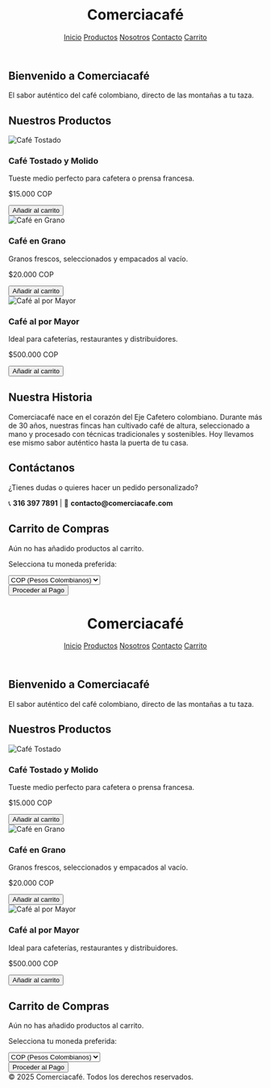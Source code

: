 <!DOCTYPE html>
<html lang="es">
<head>
  <meta charset="UTF-8" />
  <meta name="viewport" content="width=device-width, initial-scale=1.0"/>
  <title>Comerciacafé</title>
  <script src="https://cdn.tailwindcss.com"></script>
</head>
<body class="bg-gray-50 text-gray-800 font-sans">

  <!-- Contenido va aquí -->

</body>
</html>
  <!-- Barra de Navegación -->
  <header class="bg-[#5C4033] p-4 text-white flex justify-between items-center shadow-md">
    <h1 class="text-2xl font-bold">Comerciacafé</h1>
    <nav class="space-x-4">
      <a href="#inicio" class="hover:underline">Inicio</a>
      <a href="#productos" class="hover:underline">Productos</a>
      <a href="#nosotros" class="hover:underline">Nosotros</a>
      <a href="#contacto" class="hover:underline">Contacto</a>
      <a href="#carrito" class="hover:underline">Carrito</a>
    </nav>
  </header>
  <!-- Sección de Inicio -->
  <section id="inicio" class="bg-cover bg-center h-[60vh] flex items-center justify-center text-center text-white" style="background-image: url('https://images.unsplash.com/photo-1509042239860-f550ce710b93?ixlib=rb-4.0.3&auto=format&fit=crop&w=1470&q=80');">
    <div class="bg-black bg-opacity-50 p-6 rounded-lg">
      <h2 class="text-4xl font-bold mb-4">Bienvenido a Comerciacafé</h2>
      <p class="text-xl">El sabor auténtico del café colombiano, directo de las montañas a tu taza.</p>
    </div>
  </section>
  <!-- Sección de Productos -->
  <section id="productos" class="p-10">
    <h2 class="text-3xl font-bold text-center mb-8">Nuestros Productos</h2>
    <div class="grid grid-cols-1 md:grid-cols-3 gap-6">
      <div class="bg-white shadow-md rounded-lg p-4 text-center">
        <img src="https://images.unsplash.com/photo-1592842044709-5643a9f71f8e?auto=format&fit=crop&w=800&q=80" alt="Café Tostado" class="w-full h-40 object-cover rounded mb-4">
        <h3 class="text-xl font-semibold">Café Tostado y Molido</h3>
        <p class="text-gray-600 mt-2">Tueste medio perfecto para cafetera o prensa francesa.</p>
        <p class="text-lg font-bold mt-2">$15.000 COP</p>
        <button onclick="addToCart('Café Tostado y Molido', 15000)" class="mt-3 bg-[#5C4033] text-white px-4 py-2 rounded hover:bg-[#4b3321]">Añadir al carrito</button>
      </div>
      <div class="bg-white shadow-md rounded-lg p-4 text-center">
        <img src="https://images.unsplash.com/photo-1612197619350-196d1df9b44e?auto=format&fit=crop&w=800&q=80" alt="Café en Grano" class="w-full h-40 object-cover rounded mb-4">
        <h3 class="text-xl font-semibold">Café en Grano</h3>
        <p class="text-gray-600 mt-2">Granos frescos, seleccionados y empacados al vacío.</p>
        <p class="text-lg font-bold mt-2">$20.000 COP</p>
        <button onclick="addToCart('Café en Grano', 20000)" class="mt-3 bg-[#5C4033] text-white px-4 py-2 rounded hover:bg-[#4b3321]">Añadir al carrito</button>
      </div>
      <div class="bg-white shadow-md rounded-lg p-4 text-center">
        <img src="https://images.unsplash.com/photo-1601758123927-196dbde0e57e?auto=format&fit=crop&w=800&q=80" alt="Café al por Mayor" class="w-full h-40 object-cover rounded mb-4">
        <h3 class="text-xl font-semibold">Café al por Mayor</h3>
        <p class="text-gray-600 mt-2">Ideal para cafeterías, restaurantes y distribuidores.</p>
        <p class="text-lg font-bold mt-2">$500.000 COP</p>
        <button onclick="addToCart('Café al por Mayor', 500000)" class="mt-3 bg-[#5C4033] text-white px-4 py-2 rounded hover:bg-[#4b3321]">Añadir al carrito</button>
      </div>
    </div>
  </section>
  <!-- Sección de Nosotros -->
  <section id="nosotros" class="bg-gray-100 p-10 text-center">
    <h2 class="text-3xl font-bold mb-4">Nuestra Historia</h2>
    <p class="max-w-3xl mx-auto text-lg text-gray-700">
      Comerciacafé nace en el corazón del Eje Cafetero colombiano. Durante más de 30 años, nuestras fincas han cultivado café de altura, seleccionado a mano y procesado con técnicas tradicionales y sostenibles. Hoy llevamos ese mismo sabor auténtico hasta la puerta de tu casa.
    </p>
  </section>
  <!-- Sección de Contacto -->
  <section id="contacto" class="p-10 text-center">
    <h2 class="text-3xl font-bold mb-4">Contáctanos</h2>
    <p class="text-lg">¿Tienes dudas o quieres hacer un pedido personalizado?</p>
    <p class="mt-2">📞 <strong>316 397 7891</strong> | 📧 <strong>contacto@comerciacafe.com</strong></p>
  </section>
  <!-- Sección de Carrito de Compras -->
  <section id="carrito" class="bg-gray-100 p-10 text-center">
    <h2 class="text-3xl font-bold mb-6">Carrito de Compras</h2>
    <div id="cart-items" class="text-left max-w-xl mx-auto bg-white shadow-md rounded p-4">
      <p>Aún no has añadido productos al carrito.</p>
    </div>
    <div class="mt-4">
      <p class="mb-2">Selecciona tu moneda preferida:</p>
      <select id="currency" class="px-3 py-2 rounded border">
        <option value="COP">COP (Pesos Colombianos)</option>
        <option value="USD">USD (Dólares)</option>
        <option value="EUR">EUR (Euros)</option>
      </select>
    </div>
    <button onclick="alert('La opción de pago estará disponible pronto.')" class="mt-4 bg-[#5C4033] text-white px-6 py-2 rounded hover:bg-[#4b3321]">Proceder al Pago</button>
  </section>
  <script>
    let cart = [];
    const exchangeRates = { USD: 0.00026, EUR: 0.00024, COP: 1 };

    function addToCart(productName, price) {
      cart.push({ productName, price });
      updateCart();
    }

    function updateCart() {
      const container = document.getElementById('cart-items');
      const currency = document.getElementById('currency').value;
      const rate = exchangeRates[currency];
      container.innerHTML = '';

      if (cart.length === 0) {
        container.innerHTML = '<p>Aún no has añadido productos al carrito.</p>';
        return;
      }

      let total = 0;
      cart.forEach(item => {
        const convertedPrice = item.price * rate;
        total += convertedPrice;
        const row = document.createElement('div');
        row.classList.add('flex', 'justify-between', 'border-b', 'py-2');
        row.innerHTML = `<span>${item.productName}</span><span>${convertedPrice.toFixed(2)} ${currency}</span>`;
        container.appendChild(row);
      });

      const totalRow = document.createElement('div');
      totalRow.classList.add('mt-4', 'font-bold', 'text-right');
      totalRow.textContent = `Total: ${total.toFixed(2)} ${currency}`;
      container.appendChild(totalRow);
    }

    document.getElementById('currency').addEventListener('change', updateCart);
  </script>
<!DOCTYPE html>
<html lang="es">
<head>
  <meta charset="UTF-8" />
  <meta name="viewport" content="width=device-width, initial-scale=1.0"/>
  <title>Comerciacafé - Tu tienda de café colombiano</title>
  <script src="https://cdn.tailwindcss.com"></script>
  <script src="https://code.jquery.com/jquery-3.6.0.min.js"></script>
</head>
<body class="bg-gray-50 text-gray-800 font-sans">

  <!-- Navbar -->
  <header class="bg-[#5C4033] p-4 text-white flex justify-between items-center shadow-md">
    <h1 class="text-2xl font-bold">Comerciacafé</h1>
    <nav class="space-x-4">
      <a href="#inicio" class="hover:underline">Inicio</a>
      <a href="#productos" class="hover:underline">Productos</a>
      <a href="#nosotros" class="hover:underline">Nosotros</a>
      <a href="#contacto" class="hover:underline">Contacto</a>
      <a href="#carrito" class="hover:underline">Carrito</a>
    </nav>
  </header>

  <!-- INICIO -->
  <section id="inicio" class="bg-cover bg-center h-[60vh] flex items-center justify-center text-center text-white" style="background-image: url('https://images.unsplash.com/photo-1509042239860-f550ce710b93?ixlib=rb-4.0.3&auto=format&fit=crop&w=1470&q=80');">
    <div class="bg-black bg-opacity-50 p-6 rounded-lg">
      <h2 class="text-4xl font-bold mb-4">Bienvenido a Comerciacafé</h2>
      <p class="text-xl">El sabor auténtico del café colombiano, directo de las montañas a tu taza.</p>
    </div>
  </section>

  <!-- PRODUCTOS -->
  <section id="productos" class="p-10">
    <h2 class="text-3xl font-bold text-center mb-8">Nuestros Productos</h2>
    <div class="grid grid-cols-1 md:grid-cols-3 gap-6">
      <div class="bg-white shadow-md rounded-lg p-4 text-center">
        <img src="https://images.unsplash.com/photo-1592842044709-5643a9f71f8e?auto=format&fit=crop&w=800&q=80" alt="Café Tostado" class="w-full h-40 object-cover rounded mb-4">
        <h3 class="text-xl font-semibold">Café Tostado y Molido</h3>
        <p class="text-gray-600 mt-2">Tueste medio perfecto para cafetera o prensa francesa.</p>
        <p class="text-lg font-bold mt-2" id="price1">$15.000 COP</p>
        <button onclick="addToCart('Café Tostado y Molido', 15000)" class="mt-3 bg-[#5C4033] text-white px-4 py-2 rounded hover:bg-[#4b3321]">Añadir al carrito</button>
      </div>
      <div class="bg-white shadow-md rounded-lg p-4 text-center">
        <img src="https://images.unsplash.com/photo-1612197619350-196d1df9b44e?auto=format&fit=crop&w=800&q=80" alt="Café en Grano" class="w-full h-40 object-cover rounded mb-4">
        <h3 class="text-xl font-semibold">Café en Grano</h3>
        <p class="text-gray-600 mt-2">Granos frescos, seleccionados y empacados al vacío.</p>
        <p class="text-lg font-bold mt-2" id="price2">$20.000 COP</p>
        <button onclick="addToCart('Café en Grano', 20000)" class="mt-3 bg-[#5C4033] text-white px-4 py-2 rounded hover:bg-[#4b3321]">Añadir al carrito</button>
      </div>
      <div class="bg-white shadow-md rounded-lg p-4 text-center">
        <img src="https://images.unsplash.com/photo-1601758123927-196dbde0e57e?auto=format&fit=crop&w=800&q=80" alt="Café al por Mayor" class="w-full h-40 object-cover rounded mb-4">
        <h3 class="text-xl font-semibold">Café al por Mayor</h3>
        <p class="text-gray-600 mt-2">Ideal para cafeterías, restaurantes y distribuidores.</p>
        <p class="text-lg font-bold mt-2" id="price3">$500.000 COP</p>
        <button onclick="addToCart('Café al por Mayor', 500000)" class="mt-3 bg-[#5C4033] text-white px-4 py-2 rounded hover:bg-[#4b3321]">Añadir al carrito</button>
      </div>
    </div>
  </section>

  <!-- CARRITO -->
  <section id="carrito" class="bg-gray-100 p-10 text-center">
    <h2 class="text-3xl font-bold mb-6">Carrito de Compras</h2>
    <div id="cart-items" class="text-left max-w-xl mx-auto bg-white shadow-md rounded p-4">
      <p>Aún no has añadido productos al carrito.</p>
    </div>
    <div class="mt-4">
      <p class="mb-2">Selecciona tu moneda preferida:</p>
      <select id="currency" class="px-3 py-2 rounded border">
        <option value="COP">COP (Pesos Colombianos)</option>
        <option value="USD">USD (Dólares)</option>
        <option value="EUR">EUR (Euros)</option>
      </select>
    </div>
    <button onclick="alert('La opción de pago estará disponible pronto.')" class="mt-4 bg-[#5C4033] text-white px-6 py-2 rounded hover:bg-[#4b3321]">Proceder al Pago</button>
  </section>

  <!-- FOOTER -->
  <footer class="bg-[#5C4033] text-white text-center p-4 mt-10">
    &copy; 2025 Comerciacafé. Todos los derechos reservados.
  </footer>

  <script>
    let cart = [];
    const exchangeRates = {
      COP: 1,
      USD: 0.00026, 
      EUR: 0.00024
    };

    function addToCart(productName, price) {
      cart.push({ productName, price });
      updateCart();
    }

    function updateCart() {
      const container = document.getElementById('cart-items');
      const currency = document.getElementById('currency').value;
      const rate = exchangeRates[currency];
      container.innerHTML = '';

      if (cart.length === 0) {
        container.innerHTML = '<p>Aún no has añadido productos al carrito.</p>';
        return;
      }

      let total = 0;
      cart.forEach(item => {
        const convertedPrice = item.price * rate;
        total += convertedPrice;
        const row = document.createElement('div');
        row.classList.add('flex', 'justify-between', 'border-b', 'py-2');
        row.innerHTML = `<span>${item.productName}</span><span>${convertedPrice.toFixed(2)} ${currency}</span>`;
        container.appendChild(row);
      });

      const totalRow = document.createElement('div');
      totalRow.classList.add('mt-4', 'font-bold', 'text-right');
      totalRow.textContent = `Total: ${total.toFixed(2)} ${currency}`;
      container.appendChild(totalRow);
    }

    document.getElementById('currency').addEventListener('change', updateCart);
  </script>

</body>
</html>
